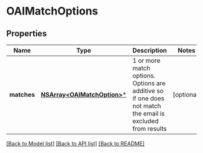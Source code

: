 # OAIMatchOptions

## Properties
Name | Type | Description | Notes
------------ | ------------- | ------------- | -------------
**matches** | [**NSArray&lt;OAIMatchOption&gt;***](OAIMatchOption) | 1 or more match options. Options are additive so if one does not match the email is excluded from results | [optional] 

[[Back to Model list]](../README#documentation-for-models) [[Back to API list]](../README#documentation-for-api-endpoints) [[Back to README]](../README)


